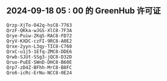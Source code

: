 ## 2024-09-18 05 : 00 的 GreenHub 许可证
```
Qrzp-XjTo-O42q-hsC8-7763
QrzF-QKka-wJGS-XlC8-7F3A
Qrye-Puiw-ZKqS-RAC8-FD72
QryV-KXDC-czFI-9RC8-A0E2
Qrxe-2yyn-L3qy-TIC8-C768
QrxC-u1j5-1Efq-ZMC8-DDE6
Qrwb-SJUt-SSg3-jQC8-D32D
Qruo-PuEE-SWnD-DHC8-B60E
Qrp7-zD4Z-BFhh-MrC8-B8FC
Qro6-icRc-ErNu-NCC8-0E24
```
